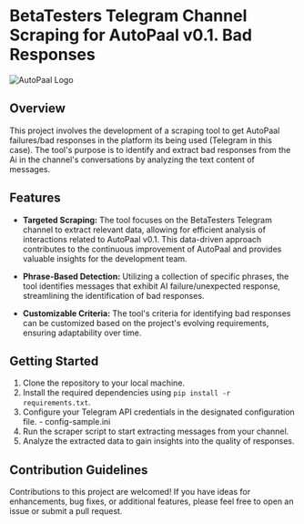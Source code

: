 # BetaTesters Telegram Channel Scraping for AutoPaal v0.1. Bad Responses

![AutoPaal Logo](https://s1.coincarp.com/logo/1/paal-ai.png?style=200)

## Overview

This project involves the development of a scraping tool to get AutoPaal failures/bad responses in the platform its being used (Telegram in this case). The tool's purpose is to identify and extract bad responses from the Ai in the channel's conversations by analyzing the text content of messages.

## Features

- **Targeted Scraping:** The tool focuses on the BetaTesters Telegram channel to extract relevant data, allowing for efficient analysis of interactions related to AutoPaal v0.1. This data-driven approach contributes to the continuous improvement of AutoPaal and provides valuable insights for the development team.

- **Phrase-Based Detection:** Utilizing a collection of specific phrases, the tool identifies messages that exhibit AI failure/unexpected response, streamlining the identification of bad responses.

- **Customizable Criteria:** The tool's criteria for identifying bad responses can be customized based on the project's evolving requirements, ensuring adaptability over time.

## Getting Started

1. Clone the repository to your local machine.
2. Install the required dependencies using `pip install -r requirements.txt`.
3. Configure your Telegram API credentials in the designated configuration file. - config-sample.ini
4. Run the scraper script to start extracting messages from your channel.
5. Analyze the extracted data to gain insights into the quality of responses.

## Contribution Guidelines

Contributions to this project are welcomed! If you have ideas for enhancements, bug fixes, or additional features, please feel free to open an issue or submit a pull request.

